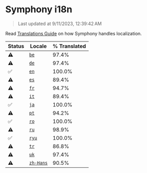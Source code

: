 # Symphony i18n

> Last updated at 9/11/2023, 12:39:42 AM

Read [Translations Guide](https://github.com/zyrouge/symphony/wiki/Translations-Guide) on how Symphony handles localization.

| Status | Locale | % Translated |
| --- | --- | --- |
| ⚠️ | [`be`](https://github.com/zyrouge/symphony/blob/main/i18n/be.toml) | 97.4% |
| ⚠️ | [`de`](https://github.com/zyrouge/symphony/blob/main/i18n/de.toml) | 97.4% |
| ✅ | [`en`](https://github.com/zyrouge/symphony/blob/main/i18n/en.toml) | 100.0% |
| ⚠️ | [`es`](https://github.com/zyrouge/symphony/blob/main/i18n/es.toml) | 89.4% |
| ⚠️ | [`fr`](https://github.com/zyrouge/symphony/blob/main/i18n/fr.toml) | 94.7% |
| ⚠️ | [`it`](https://github.com/zyrouge/symphony/blob/main/i18n/it.toml) | 89.4% |
| ✅ | [`ja`](https://github.com/zyrouge/symphony/blob/main/i18n/ja.toml) | 100.0% |
| ⚠️ | [`pt`](https://github.com/zyrouge/symphony/blob/main/i18n/pt.toml) | 94.2% |
| ✅ | [`ro`](https://github.com/zyrouge/symphony/blob/main/i18n/ro.toml) | 100.0% |
| ⚠️ | [`ru`](https://github.com/zyrouge/symphony/blob/main/i18n/ru.toml) | 98.9% |
| ✅ | [`ryu`](https://github.com/zyrouge/symphony/blob/main/i18n/ryu.toml) | 100.0% |
| ⚠️ | [`tr`](https://github.com/zyrouge/symphony/blob/main/i18n/tr.toml) | 86.8% |
| ⚠️ | [`uk`](https://github.com/zyrouge/symphony/blob/main/i18n/uk.toml) | 97.4% |
| ⚠️ | [`zh-Hans`](https://github.com/zyrouge/symphony/blob/main/i18n/zh-Hans.toml) | 90.5% |